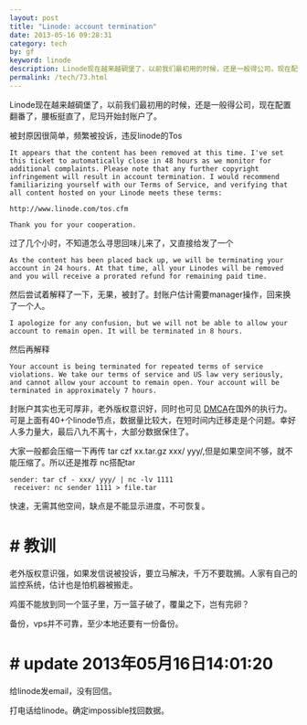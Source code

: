 ```yaml
---
layout: post
title: "Linode: account termination"
date: 2013-05-16 09:28:31
category: tech
by: gf
keyword: linode
description: Linode现在越来越碉堡了，以前我们最初用的时候，还是一般得公司，现在配置翻番了，腰板挺直了，尼玛开始封账户了。被封原因很简单，频繁被投诉，违反linode的TosItappearsthatthecon
permalink: /tech/73.html
---
```

Linode现在越来越碉堡了，以前我们最初用的时候，还是一般得公司，现在配置翻番了，腰板挺直了，尼玛开始封账户了。

被封原因很简单，频繁被投诉，违反linode的Tos

    It appears that the content has been removed at this time. I've set this ticket to automatically close in 48 hours as we monitor for additional complaints. Please note that any further copyright infringement will result in account termination. I would recommend familiarizing yourself with our Terms of Service, and verifying that all content hosted on your Linode meets these terms:
    
    http://www.linode.com/tos.cfm
    
    Thank you for your cooperation.

过了几个小时，不知道怎么寻思回味儿来了，又直接给发了一个

    As the content has been placed back up, we will be terminating your account in 24 hours. At that time, all your Linodes will be removed and you will receive a prorated refund for remaining paid time.

然后尝试着解释了一下，无果，被封了。封账户估计需要manager操作，回来换了一个人。

    I apologize for any confusion, but we will not be able to allow your account to remain open. It will be terminated in 8 hours.

然后再解释

    Your account is being terminated for repeated terms of service violations. We take our terms of service and US law very seriously, and cannot allow your account to remain open. Your account will be terminated in approximately 7 hours.

封账户其实也无可厚非，老外版权意识好，同时也可见 [DMCA][]在国外的执行力。可是上面有40+个linode节点，数据量比较大，在短时间内迁移走是个问题。幸好人多力量大，最后八九不离十，大部分数据保住了。

大家一般都会压缩一下再传 tar czf xx.tar.gz xxx/ yyy/,但是如果空间不够，就不能压缩了。所以还是推荐 nc搭配tar

    sender: tar cf - xxx/ yyy/ | nc -lv 1111
     receiver: nc sender 1111 > file.tar

快速，无需其他空间，缺点是不能显示进度，不可恢复。

#  # 教训 ##

老外版权意识强，如果发信说被投诉，要立马解决，千万不要耽搁。人家有自己的监控系统，估计也是怕机器被搬走。

鸡蛋不能放到同一个篮子里，万一篮子破了，覆巢之下，岂有完卵？

备份，vps并不可靠，至少本地还要有一份备份。

#  # update 2013年05月16日14:01:20 ##

给linode发email，没有回信。

打电话给linode。确定impossible找回数据。


[DMCA]: http://zh.wikipedia.org/zh-cn/%E6%95%B8%E5%AD%97%E5%8D%83%E5%B9%B4%E7%89%88%E6%AC%8A%E6%B3%95
